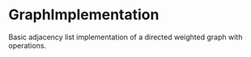 # GraphImplementation
Basic adjacency list implementation of a directed weighted graph with operations.
